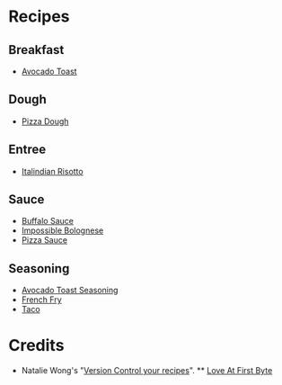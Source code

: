 # Recipes

## Breakfast

* [Avocado Toast](breakfast/avocado-toast.md)

## Dough

* [Pizza Dough](dough/pizza.md)

## Entree

* [Italindian Risotto](entree/rice/italindian-risotto.md)

## Sauce

* [Buffalo Sauce](sauce/buffalo.md)
* [Impossible Bolognese](sauce/impossible-bolognese.md)
* [Pizza Sauce](sauce/pizza.md)

## Seasoning

* [Avocado Toast Seasoning](seasoning/avocado-toast.md)
* [French Fry](seasoning/french-fry.md)
* [Taco](seasoning/taco.md)

# Credits

* Natalie Wong's "[Version Control your recipes](https://medium.com/@natalie_w/version-control-your-recipes-fa21fdefacb0)".
** [Love At First Byte](https://github.com/kryptonat/love-at-first-byte)
